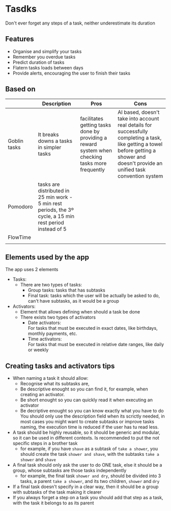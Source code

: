 # Tasdks

Don't ever forget any steps of a task, neither underestimate its duration

## Features

- Organise and simplify your tasks
- Remember you overdue tasks
- Predict duration of tasks
- Flatern tasks loads between days
- Provide alerts, encouraging the user to finish their tasks

## Based on

|              | Description                                                                                                | Pros                                                                                            | Cons                                                                                                                                                                                    |
|--------------|------------------------------------------------------------------------------------------------------------|-------------------------------------------------------------------------------------------------|-----------------------------------------------------------------------------------------------------------------------------------------------------------------------------------------|
| Goblin tasks | It breaks downs a tasks in simpler tasks                                                                   | facilitates getting tasks done by providing a reward system when checking tasks more frequently | AI based, doesn't take into account real details for successfully completing a task, like getting a towel before getting a shower and doesn't provide an unified task convention system |
| Pomodoro     | tasks are distributed in 25 min work - 5 min rest periods, the 3º cycle, a 15 min rest period instead of 5 |                                                                                                 |                                                                                                                                                                                         |
| FlowTime     |                                                                                                            |                                                                                                 |                                                                                                                                                                                         |
|              |                                                                                                            |                                                                                                 |                                                                                                                                                                                         |

## Elements used by the app

The app uses 2 elements

- Tasks:
  - There are two types of tasks:
    - Group tasks: tasks that has subtasks
    - Final task: tasks which the user will be actually be asked to do, can't have subtasks, as it
      would be a group
- Activators:
  - Element that allows defining when should a task be done
  - There exists two types of activators
    - Date activators:   
      For tasks that must be executed in exact dates, like birthdays, monthly payments, etc.
    - Time activators:  
      For tasks that must be executed in relative date ranges, like daily or weekly

## Creating tasks and activators tips

- When naming a task it should allow:
  - Recognise what its subtasks are, 
  - Be descriptive enought so you can find it, for example, when creating an activator.
  - Be short enought so you can quickly read it when executing an activator
  - Be decriptive enought so you can know exactly what you have to do  
  You should only use the description field when its scrictly needed, in most cases you might want to create subtasks or improve tasks naming, the execution time is reduced if the user has tu read less.
- A task should be highly reusable, so it should be generic and modular, so it can be used in
  different contexts.
  Is recommended to put the not specific steps in a brother task
  - for example, if you have `shave` as a subtask of `take a shower`, you should create the
    task `shower and shave`, with the subtasks `take a shower` and `shave`
- A final task should only ask the user to do ONE task, else it should be a group, whose subtasks are those tasks independently
  - for example, the final task `shower and dry`, should be divided into 3 tasks, a
    parent `take a shower`, and its two children, `shower` and `dry`
- If a final task doesn't specify in a clear way, then it should be a group with subtasks of the task making it clearer
- If you always forget a step on a task you should add that step as a task, with the task it belongs to as its parent
